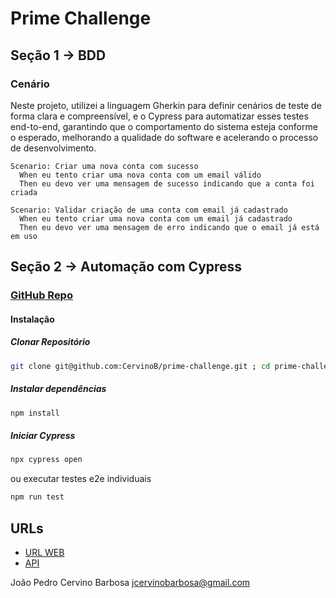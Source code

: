 # Prime Challenge

## Seção 1 -> BDD

### Cenário

Neste projeto, utilizei a linguagem Gherkin para definir cenários de teste de forma clara e compreensível, e o Cypress para automatizar esses testes end-to-end, garantindo que o comportamento do sistema esteja conforme o esperado, melhorando a qualidade do software e acelerando o processo de desenvolvimento.

```Gherkin
Scenario: Criar uma nova conta com sucesso
  When eu tento criar uma nova conta com um email válido
  Then eu devo ver uma mensagem de sucesso indicando que a conta foi criada

Scenario: Validar criação de uma conta com email já cadastrado
  When eu tento criar uma nova conta com um email já cadastrado
  Then eu devo ver uma mensagem de erro indicando que o email já está em uso
```
## Seção 2 -> Automação com Cypress

### [GitHub Repo](https://github.com/CervinoB/prime-challenge)

#### Instalação

##### Clonar Repositório

```bash
git clone git@github.com:CervinoB/prime-challenge.git ; cd prime-challenge
```

##### Instalar dependências

```bash
npm install
```

##### Iniciar Cypress

```bash
npx cypress open
```

ou executar testes e2e individuais

```bash
npm run test
```

## URLs

- [URL WEB](https://challenge.primecontrol.com.br/)
- [API](https://api-challenge.primecontrol.com.br/listClients)

João Pedro Cervino Barbosa
<jcervinobarbosa@gmail.com>
